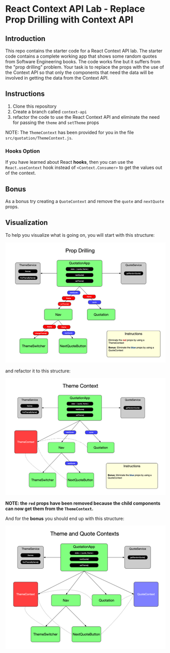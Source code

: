 # React Context API Lab - Replace Prop Drilling with Context API

## Introduction

This repo contains the starter code for a React Context API lab. The starter code contains a complete working app that shows some random quotes from Software Engineering books. The code works fine but it suffers from the "prop drilling" problem. Your task is to replace the props with the use of the Context API so that only the components that need the data will be involved in getting the data from the Context API.

## Instructions

1. Clone this repository
2. Create a branch called `context-api`
3. refactor the code to use the React Context API and eliminate the need for passing the `theme` and `setTheme` props

NOTE: The `ThemeContext` has been provided for you in the file `src/quotation/ThemeContext.js`.

### Hooks Option

If you have learned about React **hooks**, then you can use the `React.useContext` hook instead of `<Context.Consumer>` to get the values out of the context.

## Bonus

As a bonus try creating a `QuoteContext` and remove the `quote` and `nextQuote` props.

## Visualization

To help you visualize what is going on, you will start with this structure:

![Prop Drilling](prop-drilling.png)


and refactor it to this structure:

![Solution](solution.png)

**NOTE: the `red` props have been removed because the child components can now get them from the `ThemeContext`.**


And for the **bonus** you should end up with this structure:

![Bonus](bonus.png)
